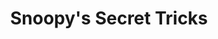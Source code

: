 ---
title: Snoopy's Secret Tricks
permalink: /snoopy's_secret_tricks/
layout: collection
collection: snoopy's_secret_tricks
---